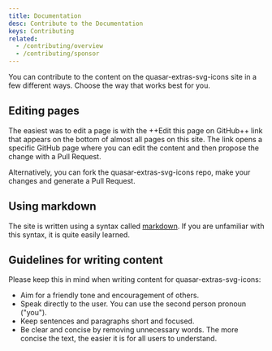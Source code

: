 ```yaml
---
title: Documentation
desc: Contribute to the Documentation
keys: Contributing
related:
  - /contributing/overview
  - /contributing/sponsor
---
```


You can contribute to the content on the quasar-extras-svg-icons site in a few different ways. Choose the way that works best for you.

## Editing pages

The easiest was to edit a page is with the ++Edit this page on GitHub++ link that appears on the bottom of almost all pages on this site. The link opens a specific GitHub page where you can edit the content and then propose the change with a Pull Request.

Alternatively, you can fork the quasar-extras-svg-icons repo, make your changes and generate a Pull Request.

## Using markdown

The site is written using a syntax called [markdown](https://en.wikipedia.org/wiki/Markdown). If you are unfamiliar with this syntax, it is quite easily learned.

## Guidelines for writing content

Please keep this in mind when writing content for quasar-extras-svg-icons:

- Aim for a friendly tone and encouragement of others.
- Speak directly to the user. You can use the second person pronoun ("you").
- Keep sentences and paragraphs short and focused.
- Be clear and concise by removing unnecessary words. The more concise the text, the easier it is for all users to understand.
